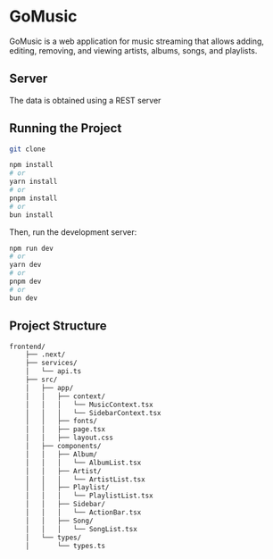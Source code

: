 # GoMusic

GoMusic is a web application for music streaming that allows adding, editing, removing, and viewing artists, albums, songs, and playlists.

## Server

The data is obtained using a REST server

## Running the Project

```bash
git clone
```

```bash
npm install
# or
yarn install
# or
pnpm install
# or
bun install
```
Then, run the development server:

```bash
npm run dev
# or
yarn dev
# or
pnpm dev
# or
bun dev
```

## Project Structure
```markdown
frontend/
    ├── .next/
    ├── services/
    │   └── api.ts
    ├── src/
    │   ├── app/
    │   │   ├── context/
    │   │   │   └── MusicContext.tsx
    │   │   │   └── SidebarContext.tsx
    │   │   ├── fonts/
    │   │   ├── page.tsx
    │   │   ├── layout.css
    │   ├── components/
    │   │   ├── Album/
    │   │   │   └── AlbumList.tsx
    │   │   ├── Artist/
    │   │   │   └── ArtistList.tsx
    │   │   ├── Playlist/
    │   │   │   └── PlaylistList.tsx
    │   │   ├── Sidebar/
    │   │   │   └── ActionBar.tsx
    │   │   ├── Song/
    │   │   │   └── SongList.tsx
    │   └── types/
    │       └── types.ts
```
